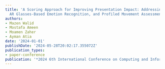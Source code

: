 ```yaml
---
title: 'A Scoring Approach for Improving Presentation Impact: Addressing Voice Stuttering,
  AR Glasses-Based Emotion Recognition, and Profiled Movement Assessment'
authors:
- Mazen Walid
- Mostafa Ameen
- Moamen Zaher
- Ayman Atia
date: '2024-01-01'
publishDate: '2024-05-28T20:02:17.355072Z'
publication_types:
- paper-conference
publication: '*2024 6th International Conference on Computing and Informatics (ICCI)*'
---
```

